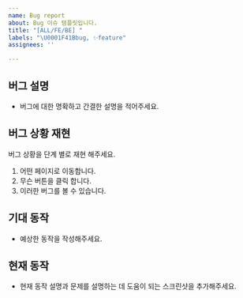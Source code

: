 ```yaml
---
name: Bug report
about: Bug 이슈 템플릿입니다.
title: "[ALL/FE/BE] "
labels: "\U0001F41Bbug, ✨feature"
assignees: ''

---
```


## 버그 설명
- 버그에 대한 명확하고 간결한 설명을 적어주세요.

## 버그 상황 재현
버그 상황을 단계 별로 재현 해주세요.
1. 어떤 페이지로 이동합니다.
2. 무슨 버튼을 클릭 합니다.
3. 이러한 버그를 볼 수 있습니다.

## 기대 동작
- 예상한 동작을 작성해주세요.

## 현재 동작
- 현재 동작 설명과 문제를 설명하는 데 도움이 되는 스크린샷을 추가해주세요.
